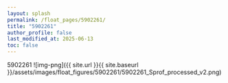 ```yaml
---
layout: splash
permalink: /float_pages/5902261/
title: "5902261"
author_profile: false
last_modified_at: 2025-06-13
toc: false
---
```

 
5902261
![img-png]({{ site.url }}{{ site.baseurl }}/assets/images/float_figures/5902261/5902261_Sprof_processed_v2.png)